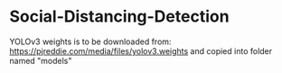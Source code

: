 # Social-Distancing-Detection

YOLOv3 weights is to be downloaded from:
https://pjreddie.com/media/files/yolov3.weights
and copied into folder named "models"
